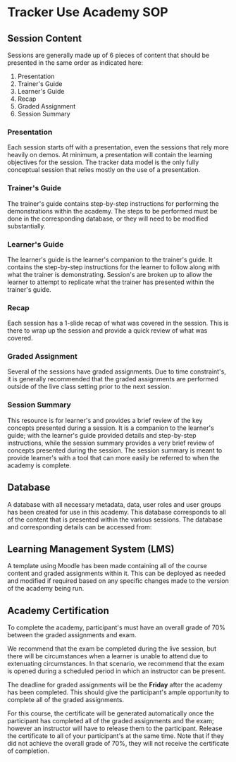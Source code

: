 # Tracker Use Academy SOP

## Session Content

Sessions are generally made up of 6 pieces of content that should be presented in the same order as indicated here:

1. Presentation
2. Trainer's Guide
3. Learner's Guide
4. Recap
5. Graded Assignment
6. Session Summary

### Presentation

Each session starts off with a presentation, even the sessions that rely more heavily on demos. At minimum, a presentation will contain the learning objectives for the session. The tracker data model is the only fully conceptual session that relies mostly on the use of a presentation. 

### Trainer's Guide

The trainer's guide contains step-by-step instructions for performing the demonstrations within the academy. The steps to be performed must be done in the corresponding database, or they will need to be modified substantially.

### Learner's Guide

The learner's guide is the learner's companion to the trainer's guide. It contains the step-by-step instructions for the learner to follow along with what the trainer is demonstrating. Session's are broken up to allow the learner to attempt to replicate what the trainer has presented within the trainer's guide.

### Recap

Each session has a 1-slide recap of what was covered in the session. This is there to wrap up the session and provide a quick review of what was covered.

### Graded Assignment

Several of the sessions have graded assignments. Due to time constraint's, it is generally recommended that the graded assignments are performed outside of the live class setting prior to the next session.

### Session Summary

This resource is for learner's and provides a brief review of the key concepts presented during a session. It is a companion to the learner's guide; with the learner's guide provided details and step-by-step instructions, while the session summary provides a very brief review of concepts presented during the session. The session summary is meant to provide learner's with a tool that can more easily be referred to when the academy is complete.

## Database

A database with all necessary metadata, data, user roles and user groups has been created for use in this academy. This database corresponds to all of the content that is presented within the various sessions. The database and corresponding details can be accessed from:

## Learning Management System (LMS)

A template using Moodle has been made containing all of the course content and graded assignments within it. This can be deployed as needed and modified if required based on any specific changes made to the version of the academy being run.

## Academy Certification

To complete the academy, participant's must have an overall grade of 70% between the graded assignments and exam.

We recommend that the exam be completed during the live session, but there will be circumstances when a learner is unable to attend due to extenuating circumstances. In that scenario, we recommend that the exam is opened during a scheduled period in which an instructor can be present.

The deadline for graded assignments will be the **Friday** after the academy has been completed. This should give the participant's ample opportunity to complete all of the graded assignments.

For this course, the certificate will be generated automatically once the participant has completed all of the graded assignments and the exam; however an instructor will have to release them to the participant. Release the certificate to all of your participant's at the same time. Note that if they did not achieve the overall grade of 70%, they will not receive the certificate of completion.

